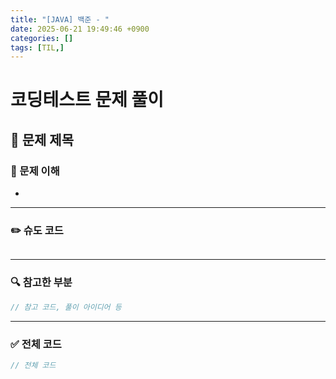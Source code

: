 ```yaml
---
title: "[JAVA] 백준 - "
date: 2025-06-21 19:49:46 +0900
categories: []
tags: [TIL,]
---
```

# 코딩테스트 문제 풀이

## 📘 문제 제목

### 🧠 문제 이해
- 

---

### ✏️ 슈도 코드

```plaintext
```

---

### 🔍 참고한 부분

```java
// 참고 코드, 풀이 아이디어 등
```

---

### ✅ 전체 코드
```java
// 전체 코드
```

